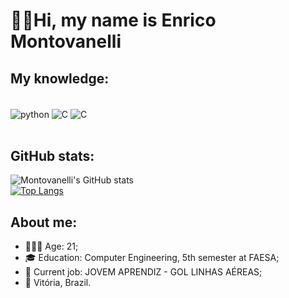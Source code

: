 # 👋🏻Hi, my name is Enrico Montovanelli
## My knowledge:
<div style="display: inline_block"><br/> 
    <img align="center" alt="python" src="https://img.shields.io/badge/Python-14354C?style=for-the-badge&logo=python&logoColor=white" />
    <img align="center" alt="C" src="https://img.shields.io/badge/C-00599C?style=for-the-badge&logo=c&logoColor=whit" />
    <img align="center" alt="C" src="https://img.shields.io/badge/JavaScript-F7DF1E?style=for-the-badge&logo=javascript&logoColor=black" />
</div><br/>

## GitHub stats:
![Montovanelli's GitHub stats](https://github-readme-stats.vercel.app/api?username=enricomontova&show_icons=true&theme=radical) <br>
[![Top Langs](https://github-readme-stats.vercel.app/api/top-langs/?username=enricomontova&layout=donut&theme=tokyonight)](https://github.com/anuraghazra/github-readme-stats)

## About me:
- 🙋🏻‍♂️ Age: 21;
- 🎓 Education: Computer Engineering, 5th semester at FAESA;
- 💼 Current job: JOVEM APRENDIZ - GOL LINHAS AÉREAS;
- 📌 Vitória, Brazil.
